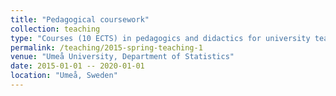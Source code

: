 ```yaml
---
title: "Pedagogical coursework"
collection: teaching
type: "Courses (10 ECTS) in pedagogics and didactics for university teachers"
permalink: /teaching/2015-spring-teaching-1
venue: "Umeå University, Department of Statistics"
date: 2015-01-01 -- 2020-01-01
location: "Umeå, Sweden"
---
```


